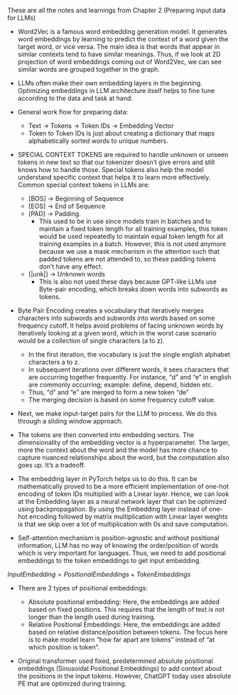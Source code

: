 These are all the notes and learnings from Chapter 2 (Preparing input data for LLMs)

- Word2Vec is a famous word embedding generation model. It generates word embeddings by learning to predict the context of a word given the target word, or vice versa. The main idea is that words that appear in similar contexts tend to have similar meanings. Thus, if we look at 2D projection of word embeddings coming out of Word2Vec, we can see similar words are grouped together in the graph.
- LLMs often make their own embedding layers in the beginning. Optimizing embeddings in LLM architecture itself helps to fine tune according to the data and task at hand.
- General work flow for preparing data:
    - Text → Tokens → Token IDs → Embedding Vector
    - Token to Token IDs is just about creating a dictionary that maps alphabetically sorted words to unique numbers.

- SPECIAL CONTEXT TOKENS are required to handle unknown or unseen tokens in new text so that our tokenizer doesn’t give errors and still knows how to handle those. Special tokens also help the model understand specific context that helps it to learn more effectively. Common special context tokens in LLMs are:
    - [BOS]  → Beginning of Sequence
    - [EOS]  → End of Sequence
    - [PAD]   → Padding.
        - This used to be in use since models train in batches and to maintain a fixed token length for all training examples, this token would be used repeatedly to maintain equal token length for all training examples in a batch. However, this is not used anymore because we use a mask mechanism in the attention such that padded tokens are not attended to, so these padding tokens don’t have any effect.
    - [|unk|] → Unknown words
        - This is also not used these days because GPT-like LLMs use Byte-pair encoding, which breaks down words into subwords as tokens.

- Byte Pair Encoding creates a  vocabulary that iteratively merges characters into subwords and subwords into words based on some frequency cutoff. It helps avoid problems of facing unknown words by iteratively looking at a given word, which in the worst case scenario would be a collection of single characters (a to z).
    - In the first iteration, the vocabulary is just the single english alphabet characters a to z.
    - In subsequent iterations over different words, it sees characters that are occurring together frequently. For instance, “d” and “e” in english are commonly occurring; example: define, depend, hidden etc.
    - Thus, “d” and “e” are merged to form a new token “de”
    - The merging decision is based on some frequency cutoff value.

- Next, we make input-target pairs for the LLM to process. We do this through a sliding window approach.
- The tokens are then converted into embedding vectors. The dimensionality of the embedding vector is a hyperparameter. The larger, more the context about the word and the model has more chance to capture nuanced relationships about the word, but the computation also goes up. It’s a tradeoff.
- The embedding layer in PyTorch helps us to do this. It can be mathematically proved to be a more efficient implementation of one-hot encoding of token IDs multiplied with a Linear layer. Hence, we can look at the Embedding layer as a neural network layer that can be optimized using backpropagation. By using the Embedding layer instead of one-hot encoding followed by matrix multiplication with Linear layer weights is that we skip over a lot of multiplication with 0s and save computation.
- Self-attention mechanism is position-agnostic and without positional information, LLM has no way of knowing the order/position of words which is very important for languages. Thus, we need to add positional embeddings to the token embeddings to get input embedding. 

$Input Embedding = Positional Embeddings + TokenEmbeddings$
- There are 2 types of positional embeddings:
    - Absolute positional embedding: Here, the embeddings are added based on fixed positions. This requires that the length of text is not longer than the length used during training.
    - Relative Positional Embeddings: Here, the embeddings are added based on relative distance/position between tokens. The focus here is to make model learn “how far apart are tokens” instead of “at which position is token”.

- Original transformer used fixed, predetermined absolute positional embeddings (Sinusoidal Positional Embeddings) to add context about the positions in the input tokens. However, ChatGPT today uses absolute PE that are optimized during training.